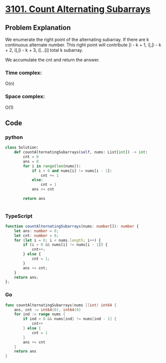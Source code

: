 # [3101. Count Alternating Subarrays](https://leetcode.cn/problems/count-alternating-subarrays/description/?envType=daily-question&envId=2024-07-06)



## Problem Explanation
We enumerate the right point of the alternating subarray. If there are k continuous alternate number. This right point will contribute [i - k + 1, i],[i - k + 2, i],[i - k + 3, i]...[i] total k subarray.

We accumulate the cnt and return the answer.

### Time complex:
O(n)
### Space complex:
O(1)
## Code

### python
```python
class Solution:
    def countAlternatingSubarrays(self, nums: List[int]) -> int:
        cnt = 0
        ans = 0
        for i in range(len(nums)):
            if i > 0 and nums[i] != nums[i - 1]:
                cnt += 1
            else:
                cnt = 1
            ans += cnt
        
        return ans
                
```

### TypeScript
```TypeScript
function countAlternatingSubarrays(nums: number[]): number {
    let ans: number = 0;
    let cnt: number = 0;
    for (let i = 0; i < nums.length; i++) {
        if (i > 0 && nums[i] != nums[i - 1]) {
            cnt++;
        } else {
            cnt = 1;
        }
        ans += cnt;
    }
    return ans;
};

```

### Go
```go
func countAlternatingSubarrays(nums []int) int64 {
    ans, cnt := int64(0), int64(0)
    for ind := range nums {
        if ind > 0 && nums[ind] != nums[ind - 1] {
            cnt++
        } else {
            cnt = 1
        }
        ans += cnt
    }
    return ans
}
```